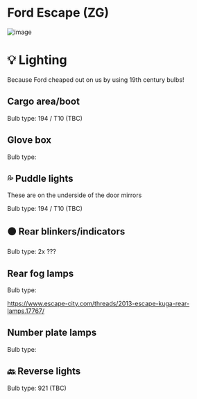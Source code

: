 # Ford Escape (ZG)

![image](https://github.com/SpitFire-666/Ford-Escape-ZG/assets/38451588/b2c82396-418e-437e-a336-bf9ee9b5812d)


# 💡 Lighting
Because Ford cheaped out on us by using 19th century bulbs!

## Cargo area/boot
Bulb type: 194 / T10 (TBC)

## Glove box
Bulb type:

## 💦 Puddle lights
These are on the underside of the door mirrors

Bulb type: 194 / T10 (TBC)

## 🟠 Rear blinkers/indicators
Bulb type: 2x ???

## Rear fog lamps
Bulb type:

https://www.escape-city.com/threads/2013-escape-kuga-rear-lamps.17767/


## Number plate lamps
Bulb type:

## 🔙 Reverse lights
Bulb type: 921 (TBC)
